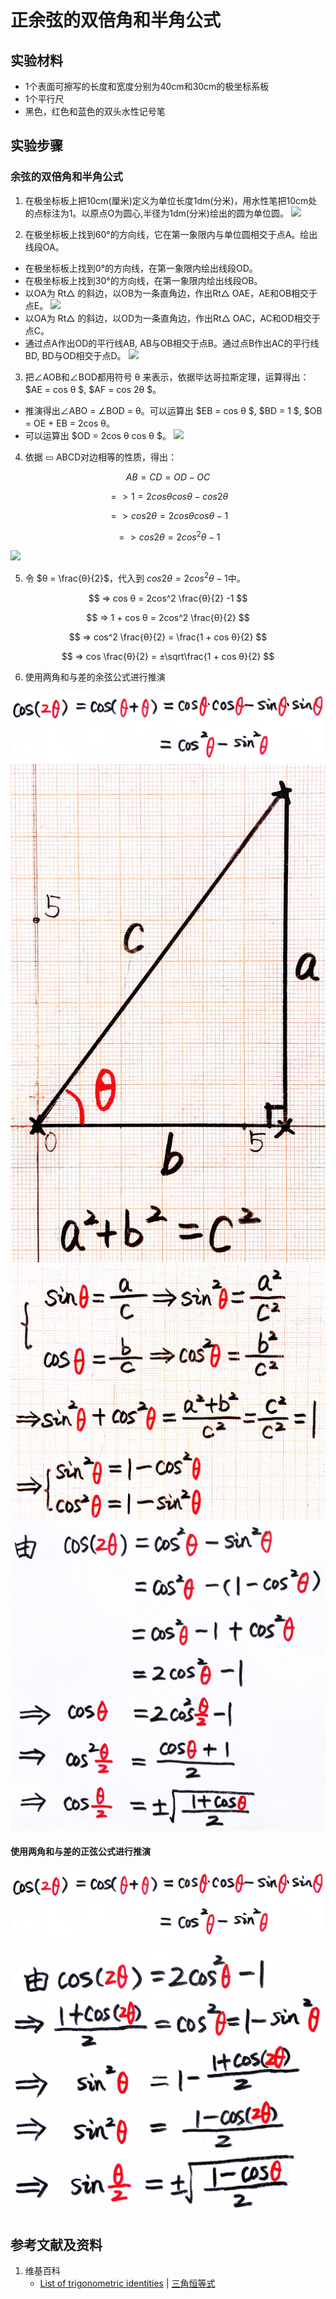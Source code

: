 # 正余弦的双倍角和半角公式

## 实验材料

- 1个表面可擦写的长度和宽度分别为40cm和30cm的极坐标系板
- 1个平行尺
- 黑色，红色和蓝色的双头水性记号笔

## 实验步骤

### 余弦的双倍角和半角公式

1. 在极坐标板上把10cm(厘米)定义为单位长度1dm(分米)，用水性笔把10cm处的点标注为1。以原点O为圆心,半径为1dm(分米)绘出的圆为单位圆。
![](/images/欧几里得几何/三角学/三角恒等式/正余弦的双倍角和半角公式/1a1.jpg)

2. 在极坐标板上找到60°的方向线，它在第一象限内与单位圆相交于点A。绘出线段OA。
- 在极坐标板上找到0°的方向线，在第一象限内绘出线段OD。
- 在极坐标板上找到30°的方向线，在第一象限内绘出线段OB。
- 以OA为 Rt△ 的斜边，以OB为一条直角边，作出Rt△ OAE，AE和OB相交于点E。
![](/images/欧几里得几何/三角学/三角恒等式/正余弦的双倍角和半角公式/2a1.jpg)
- 以OA为 Rt△ 的斜边，以OD为一条直角边，作出Rt△ OAC，AC和OD相交于点C。
- 通过点A作出OD的平行线AB, AB与OB相交于点B。通过点B作出AC的平行线BD, BD与OD相交于点D。
![](/images/欧几里得几何/三角学/三角恒等式/正余弦的双倍角和半角公式/2a2.jpg)

3. 把∠AOB和∠BOD都用符号 θ 来表示，依据毕达哥拉斯定理，运算得出： $AE = cos θ $, $AF = cos 2θ $。
- 推演得出∠ABO = ∠BOD = θ。可以运算出 $EB = cos θ $, $BD = 1 $, $OB = OE + EB = 2cos θ。 
- 可以运算出 $OD = 2cos θ cos θ $。 
![](/images/欧几里得几何/三角学/三角恒等式/正余弦的双倍角和半角公式/3a1.jpg)

4. 依据 ▭ ABCD对边相等的性质，得出：

$$ AB=CD=OD-OC $$

$$ => 1 = 2cos θ cos θ - cos 2θ $$

$$ => cos 2θ = 2cos θ cos θ -1 $$

$$ => cos 2θ = 2cos^2 θ -1 $$

![](/images/欧几里得几何/三角学/三角恒等式/正余弦的双倍角和半角公式/4a1.jpg)

5. 令 $θ = \frac{θ}{2}$，代入到 $cos 2θ = 2cos^2 θ -1$中。

$$ => cos θ = 2cos^2 \frac{θ}{2} -1 $$

$$ => 1 + cos θ = 2cos^2 \frac{θ}{2} $$

$$ => cos^2 \frac{θ}{2} = \frac{1 + cos θ}{2} $$

$$ => cos \frac{θ}{2} = ±\sqrt\frac{1 + cos θ}{2} $$

6. 使用两角和与差的余弦公式进行推演

![](/images/欧几里得几何/三角学/三角恒等式/正余弦的双倍角和半角公式/6a1.jpg)
![](/images/欧几里得几何/三角学/三角恒等式/正余弦的双倍角和半角公式/6a2.jpg)
![](/images/欧几里得几何/三角学/三角恒等式/正余弦的双倍角和半角公式/6a3.jpg)
![](/images/欧几里得几何/三角学/三角恒等式/正余弦的双倍角和半角公式/6a4.jpg)





#### 使用两角和与差的正弦公式进行推演


![](/images/欧几里得几何/三角学/三角恒等式/正余弦的双倍角和半角公式/10a2.jpg)

![](/images/欧几里得几何/三角学/三角恒等式/正余弦的双倍角和半角公式/21a2.jpg)

## 参考文献及资料

1. 维基百科
	- [List of trigonometric identities](https://en.wikipedia.org/wiki/List_of_trigonometric_identities) | [三角恒等式](https://zh.wikipedia.org/wiki/%E4%B8%89%E8%A7%92%E6%81%92%E7%AD%89%E5%BC%8F#%E8%A7%92%E7%9A%84%E5%92%8C%E5%B7%AE%E6%81%92%E7%AD%89%E5%BC%8F) 



